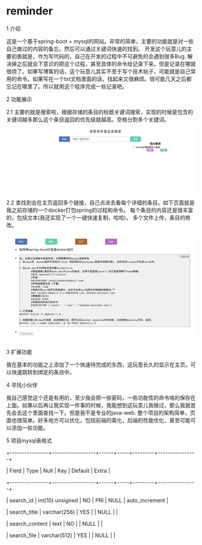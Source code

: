 # reminder
1 介绍

这是一个基于spring-boot + mysql的网站。非常的简单，主要的功能就是对一些自己做过的内容的备忘。然后可以通过关键词快速的找到。
开发这个玩意儿的主要初衷就是，作为写代码的，自己在开发的过程中不可避免的会遇到很多Bug. 解决掉之后就会下意识的把这个过程，甚至具体的命令给记录下来。但是记录在哪就很烦了。如果写博客的话，这个玩意儿其实不至于写个技术帖子，可能就是自己常用的命令。如果写在一个txt文档里面的话，找起来又很麻烦。很可能几天之后都忘记在哪里了。所以就用这个程序完成一些记录吧。

2 功能展示

2.1 主要的就是搜索啦，根据存储的条目的标题关键词搜索，实现的时候是包含的关键词越多那么这个条目返回的优先级就越高。空格分割多个关键词。

<img width="650" alt="image" src="https://github.com/tangjianback/reminder/blob/main/index.png">

2.2 查找到会在主页返回多个链接，自己点进去看每个详细的条目。如下页面就是我之前存储的一个docker打包spring的过程和命令。 每个条目的内容还是很丰富的，包括文本(我还实现了一个一键快速复制，哈哈)， 多个文件上传，条目的修改。

<img width="650" alt="image" src="https://github.com/tangjianback/reminder/blob/main/detail.png">

3 扩展功能

我在基本的功能之上添加了一个快速待完成的东西，这玩意长久的显示在主页。可以快速跳转到绑定的条目中。

4 寻找小伙伴

我自己感觉这个还是有用的，至少我会把一些密码，一些功能性的命令啥的保存在上面。如果以后再让我实现一件事的时候，我能想到这玩意儿我做过，那么我就首先会去这个里面查找一下。但是我不是专业的java-web. 整个项目的架构简单，页面也很简单。好多地方可以优化，包括前端的美化，后端的性能优化，甚至可能可以添加一些功能。

5 项目mysql表格式

+----------------+------------------+------+-----+---------+----------------+

| Field        | Type             | Null | Key | Default | Extra          |

+----------------+------------------+------+-----+---------+----------------+

| search_id      | int(10) unsigned | NO   | PRI | NULL    | auto_increment |

| search_title   | varchar(256)     | YES  |     | NULL    |                |

| search_content | text             | NO   |     | NULL    |                |

| search_file    | varchar(512)     | YES  |     | NULL    |                |
